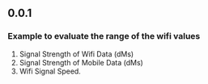 ## 0.0.1

### Example to evaluate the range of the wifi values

1. Signal Strength of  Wifi Data (dMs)
2. Signal Strength of  Mobile Data (dMs)
3. Wifi Signal Speed.

